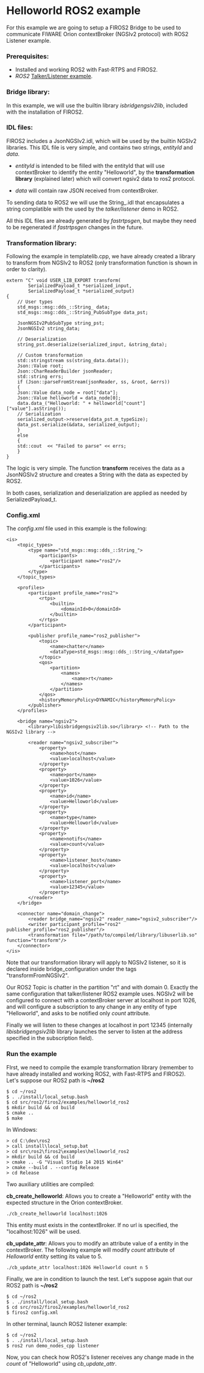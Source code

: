 # Helloworld ROS2 example

For this example we are going to setup a FIROS2 Bridge to be used to communicate FIWARE Orion contextBroker (NGSIv2 protocol) with ROS2 Listener example.

### Prerequisites:

- Installed and working ROS2 with Fast-RTPS and FIROS2.
- *ROS2* [Talker/Listener example](https://github.com/ros2/ros2/wiki/Linux-Development-Setup#try-some-examples>).

### Bridge library:

In this example, we will use the builtin library *isbridgengsiv2lib*, included with the installation of FIROS2.

### IDL files:

FIROS2 includes a JsonNGSIv2.idl, which will be used by the builtin NGSIv2 libraries. This IDL file is very simple, and contains two strings, *entityId* and *data*.

- *entityId* is intended to be filled with the entityId that will use contextBroker to identify the entity "Helloworld", by the **transformation library** (explained later) which will convert ngsiv2 data to ros2 protocol.

- *data* will contain raw JSON received from contextBroker.

To sending data to ROS2 we will use the String_.idl that encapsulates a string complatible with the used by the *talker/listener* demo in ROS2.

All this IDL files are already generated by *fastrtpsgen*, but maybe they need to be regenerated if *fastrtpsgen* changes in the future.

### Transformation library:

Following the example in templatelib.cpp, we have already created a library to transform from NGSIv2 to ROS2 (only transformation function is shown in order to clarity).

	extern "C" void USER_LIB_EXPORT transform(
			SerializedPayload_t *serialized_input,
			SerializedPayload_t *serialized_output)
	{
	    // User types
	    std_msgs::msg::dds_::String_ data;
	    std_msgs::msg::dds_::String_PubSubType data_pst;

	    JsonNGSIv2PubSubType string_pst;
	    JsonNGSIv2 string_data;

	    // Deserialization
	    string_pst.deserialize(serialized_input, &string_data);

	    // Custom transformation
	    std::stringstream ss(string_data.data());
	    Json::Value root;
	    Json::CharReaderBuilder jsonReader;
	    std::string errs;
	    if (Json::parseFromStream(jsonReader, ss, &root, &errs))
	    {
		Json::Value data_node = root["data"];
		Json::Value helloworld = data_node[0];
		data.data_("Helloworld: " + helloworld["count"]["value"].asString());
		// Serialization
		serialized_output->reserve(data_pst.m_typeSize);
		data_pst.serialize(&data, serialized_output);
	    }
	    else
	    {
		std::cout  << "Failed to parse" << errs;
	    }
	}


The logic is very simple. The function **transform** receives the data as a JsonNGSIv2 structure and creates a String with the data as expected by ROS2.

In both cases, serialization and deserialization are applied as needed by SerializedPayload_t.

### Config.xml

The *config.xml* file used in this example is the following:

    <is>
        <topic_types>
            <type name="std_msgs::msg::dds_::String_">
                <participants>
                    <participant name="ros2"/>
                </participants>
            </type>
        </topic_types>

        <profiles>
            <participant profile_name="ros2">
                <rtps>
                    <builtin>
                        <domainId>0</domainId>
                    </builtin>
                </rtps>
            </participant>

            <publisher profile_name="ros2_publisher">
                <topic>
                    <name>chatter</name>
                    <dataType>std_msgs::msg::dds_::String_</dataType>
                </topic>
                <qos>
                    <partition>
                        <names>
                            <name>rt</name>
                        </names>
                    </partition>
                </qos>
                <historyMemoryPolicy>DYNAMIC</historyMemoryPolicy>
            </publisher>
        </profiles>

        <bridge name="ngsiv2">
            <library>libisbridgengsiv2lib.so</library> <!-- Path to the NGSIv2 library -->

            <reader name="ngsiv2_subscriber">
                <property>
                    <name>host</name>
                    <value>localhost</value>
                </property>
                <property>
                    <name>port</name>
                    <value>1026</value>
                </property>
                <property>
                    <name>id</name>
                    <value>Helloworld</value>
                </property>
                <property>
                    <name>type</name>
                    <value>Helloworld</value>
                </property>
                <property>
                    <name>notifs</name>
                    <value>count</value>
                </property>
                <property>
                    <name>listener_host</name>
                    <value>localhost</value>
                </property>
                <property>
                    <name>listener_port</name>
                    <value>12345</value>
                </property>
            </reader>
        </bridge>

        <connector name="domain_change">
            <reader bridge_name="ngsiv2" reader_name="ngsiv2_subscriber"/>
            <writer participant_profile="ros2" publisher_profile="ros2_publisher"/>
            <transformation file="/path/to/compiled/library/libuserlib.so" function="transform"/>
        </connector>
    </is>


Note that our transformation library will apply to NGSIv2 listener, so it is declared inside bridge_configuration under the tags "transformFromNGSIv2".

Our ROS2 Topic is chatter in the partition "rt" and with domain 0. Exactly the same configuration that talker/listener ROS2 example uses.
NGSIv2 will be configured to connect with a contextBroker server at localhost in port 1026, and will configure a subscription to any change in any entity of type "Helloworld", and asks to be notified only *count* attribute.

Finally we will listen to these changes at localhost in port 12345 (internally *libisbridgengsiv2lib* library launches the server to listen at the address specified in the subscription field).

### Run the example

FIrst, we need to compile the example transformation library (remember to have already installed and working ROS2, with Fast-RTPS and FIROS2).
Let's suppose our ROS2 path is **~/ros2**

	$ cd ~/ros2
	$ . ./install/local_setup.bash
	$ cd src/ros2/firos2/examples/helloworld_ros2
	$ mkdir build && cd build
	$ cmake ..
	$ make

In Windows:

	> cd C:\dev\ros2
	> call install\local_setup.bat
	> cd src\ros2\firos2\examples\helloworld_ros2
    > mkdir build && cd build
    > cmake .. -G "Visual Studio 14 2015 Win64"
    > cmake --build . --config Release
    > cd Release

Two auxiliary utilities are compiled:

**cb_create_helloworld**: Allows you to create a "Helloworld" entity with the expected structure in the Orion contextBroker.

	./cb_create_helloworld localhost:1026

This entity must exists in the contextBroker. If no url is specified, the "localhost:1026" will be used.

**cb_update_attr**: Allows you to modify an attribute value of a entity in the contextBroker.
The following example will modify *count* attribute of *Helloworld* entity setting its value to 5.

	./cb_update_attr localhost:1026 Helloworld count n 5

Finally, we are in condition to launch the test.
Let's suppose again that our ROS2 path is **~/ros2**

	$ cd ~/ros2
	$ . ./install/local_setup.bash
	$ cd src/ros2/firos2/examples/helloworld_ros2
	$ firos2 config.xml

In other terminal, launch ROS2 listener example:

	$ cd ~/ros2
	$ . ./install/local_setup.bash
	$ ros2 run demo_nodes_cpp listener

Now, you can check how ROS2's listener receives any change made in the *count* of "Helloworld" using *cb_update_attr*.

